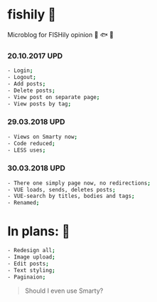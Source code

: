 # fishily :whale:

Microblog for FISHily opinion :tropical_fish: :fish: :dolphin:

### 20.10.2017 UPD 

```sh
- Login;
- Logout;
- Add posts;
- Delete posts;
- View post on separate page;
- View posts by tag;
```

### 29.03.2018 UPD

```sh
- Views on Smarty now;
- Code reduced;
- LESS uses;
```

### 30.03.2018 UPD

```sh
- There one simply page now, no redirections;
- VUE loads, sends, deletes posts;
- VUE-search by titles, bodies and tags;
- Renamed;
```

# In plans: :whale2:

```sh
- Redesign all;
- Image upload;
- Edit posts;
- Text styling;
- Paginaion;
```

> Should I even use Smarty?